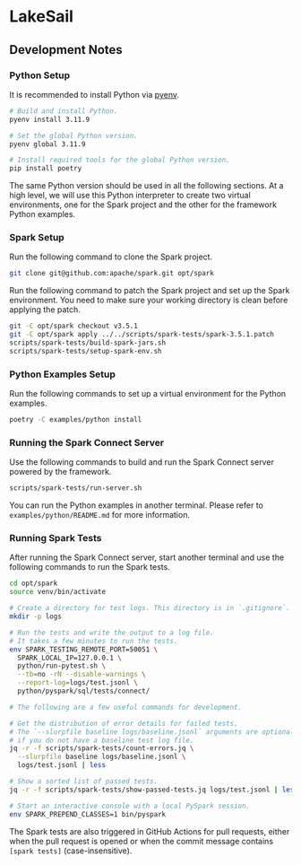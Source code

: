 # LakeSail

## Development Notes

### Python Setup

It is recommended to install Python via [pyenv](https://github.com/pyenv/pyenv).

```bash
# Build and install Python.
pyenv install 3.11.9

# Set the global Python version.
pyenv global 3.11.9

# Install required tools for the global Python version.
pip install poetry
```

The same Python version should be used in all the following sections.
At a high level, we will use this Python interpreter to create two virtual environments,
one for the Spark project and the other for the framework Python examples.

### Spark Setup

Run the following command to clone the Spark project.

```bash
git clone git@github.com:apache/spark.git opt/spark
```

Run the following command to patch the Spark project and set up the Spark environment.
You need to make sure your working directory is clean before applying the patch.

```bash
git -C opt/spark checkout v3.5.1
git -C opt/spark apply ../../scripts/spark-tests/spark-3.5.1.patch
scripts/spark-tests/build-spark-jars.sh
scripts/spark-tests/setup-spark-env.sh
```

### Python Examples Setup

Run the following commands to set up a virtual environment for the Python examples.

```bash
poetry -C examples/python install
```

### Running the Spark Connect Server

Use the following commands to build and run the Spark Connect server powered by the framework.

```bash
scripts/spark-tests/run-server.sh
```

You can run the Python examples in another terminal.
Please refer to `examples/python/README.md` for more information.

### Running Spark Tests

After running the Spark Connect server, start another terminal and use the following commands to run the Spark tests.

```bash
cd opt/spark
source venv/bin/activate

# Create a directory for test logs. This directory is in `.gitignore`.
mkdir -p logs

# Run the tests and write the output to a log file.
# It takes a few minutes to run the tests.
env SPARK_TESTING_REMOTE_PORT=50051 \
  SPARK_LOCAL_IP=127.0.0.1 \
  python/run-pytest.sh \
  --tb=no -rN --disable-warnings \
  --report-log=logs/test.jsonl \
  python/pyspark/sql/tests/connect/

# The following are a few useful commands for development.

# Get the distribution of error details for failed tests.
# The `--slurpfile baseline logs/baseline.jsonl` arguments are optional
# if you do not have a baseline test log file.
jq -r -f scripts/spark-tests/count-errors.jq \
  --slurpfile baseline logs/baseline.jsonl \
  logs/test.jsonl | less

# Show a sorted list of passed tests.
jq -r -f scripts/spark-tests/show-passed-tests.jq logs/test.jsonl | less

# Start an interactive console with a local PySpark session.
env SPARK_PREPEND_CLASSES=1 bin/pyspark
```

The Spark tests are also triggered in GitHub Actions for pull requests,
either when the pull request is opened or when the commit message contains `[spark tests]` (case-insensitive).
